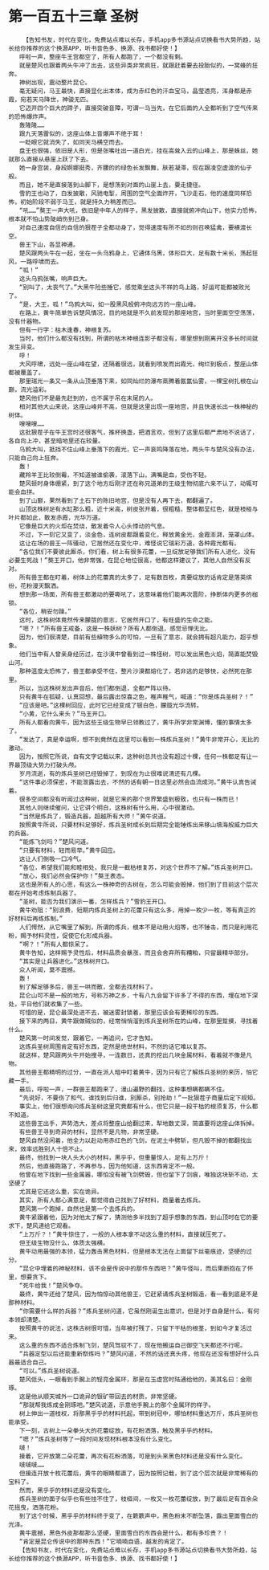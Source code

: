 # 第一百五十三章 圣树
        【告知书友，时代在变化，免费站点难以长存，手机app多书源站点切换看书大势所趋，站长给你推荐的这个换源APP，听书音色多、换源、找书都好使！】
       呼啦一声，整座牛王宫都空了，所有人都跑了，一个都没有剩。
       就是楚风也跟着两头牛冲了出去，这些异类非常疯狂，就跟赶着要去投胎似的，一窝蜂的狂奔。
       神树出现，震动整片昆仑。
       毫无疑问，马王最快，直接显化出本体，成为赤红色的汗血宝马，晶莹透亮，浑身都是赤霞，宛若天马降世，神骏无匹。
       它迈开四个巨大的蹄子，直接突破音障，可谓一马当先，在它后面的人全都听到了空气传来的恐怖爆炸声。
       轰隆隆……
       跟九天落雷似的，这座山体上音爆声不绝于耳！
       一眨眼它就消失了，如同天马横空而去。
       盘王也很强，依旧是人形，但是张嘴吐出一道白光，挂在高耸入云的山峰上，那是蛛丝，她就那么直接从悬崖上跃了下去。
       她一身宫装，身段婀娜挺秀，齐腰的的绿色长发飘舞，肤若凝滞，现在跟凌空虚渡的仙子般。
       而且，她不是直接落到山脚下，是想荡到对面的山崖上去，要走捷径。
       雪豹王也动了，白发披散，风驰电掣，周围的空气全面炸开，飞沙走石，他的速度同样恐怖，初始阶段不弱于马王，就是持久力稍差而已。
       “吼……”獒王一声大吼，依旧是中年人的样子，黑发披散，直接就俯冲向山下，他实力恐怖，根本就不怕山势陡峭伤到己身。
       对自己速度自信的自信的狠茬子全都动身了，觉得速度有所不如的则召唤猛禽，要横渡长空。
       兽王下山，各显神通。
       楚风跟两头牛在一起，坐在一头乌鸦身上，它通体乌黑，体形巨大，足有数十米长，荡起狂风，一路呼啸而去。
       “呱！”
       这头乌鸦张嘴，响声巨大。
       “别叫了，太丧气了。”大黑牛险些捶它，感觉乘坐这头不祥的鸟上路，好运可能都被败光了。
       “是，大王，呱！”乌鸦大叫，如一股黑风般俯冲向远方的一座山峰。
       在路上，黄牛简单告诉楚风情况，目的地就是不久前发现的那座地宫，当时里面空空荡荡，没有什器物。
       但有一行字：枯木逢春，神根复苏。
       当时，他们什么都没有找到，所谓的枯木神根连影子都没有，哪里想到刚离开没多长时间就发生异变。
       呼！
       大风呼啸，远处一座山峰在望，还隔着很远，就看到喷发而出霞光，绚烂到极点，整座山体都被覆盖了。
       那里瑞光一条又一条从山顶垂落下来，如同灿烂的瀑布蒸腾着氤氲仙雾，一棵宝树扎根在山巅，流光溢彩。
       楚风他们不是最先赶到的，也不属于吊在末尾的人。
       相对其他大山来说，这座山峰并不高，但就是这里出现一座地宫，并且快速长出一株神秘的树体。
       嗖嗖嗖……
       这批狠茬子在牛王宫时还很客气，推杯换盏，把酒言欢，但到了这里后都严肃地不说话了，各自向上冲，甚至暗地里还在较量。
       乌鸦大叫，抵挡不住山峰上垂落下的霞光，它一声哀鸣降落在地，两头牛与楚风没有办法，只能自己向上狂奔。
       轰！
       藏羚羊王比较倒霉，不知道被谁偷袭，滚落下山，满嘴是血，受伤不轻。
       楚风顿时身体绷紧，到了这个地方后刚才还在称兄道弟的王级生物彻底六亲不认了，动辄可能会血拼。
       到了山巅，果然看到了土石下的陈旧地宫，但是没有人再下去，都翻遍了。
       山顶这株树足有水缸那么粗，近十米高，树皮张开着，很粗糙，整体都呈红色，就是枝桠与叶片都如此，散发赤霞，光华万道。
       它像是巨大的火炬在焚烧，散发着令人心头悸动的气息。
       不过，下一刻它又变了，淡金色，连树皮都跟着变化，释放黄金光，金霞澎湃，笼罩山体。
       这让在场的兽王一阵骚动，它居然还在变化中，难怪说它瑞彩万道，各种霞光都有。
       “各位我们不要彼此厮杀，你们看，树上有很多花蕾，一旦绽放足够我们所有人进化，没有必要生死战！”獒王开口，他非常强，在昆仑地位很高，他都这样建议了，其他人自然没有反对。
       所有兽王都在盯着，树体上的花蕾真的太多了，足有数百枚，真要绽放的话肯定是落英缤纷，花粉漫天飘洒。
       想到那一场面，所有兽王都激动的要嘶吼了，这意味着他们能再次晋阶，挣断体内更多的枷锁。
       “各位，稍安勿躁。”
       这时，这株树体竟然传来朦胧的意志，它居然开口了，有旺盛的生命之能。
       “嗯？！”所有兽王戒备，这是一株妖树？所有人都倒退，感觉忌惮无比。
       因为，他们很清楚，目前有些植物多么的可怕，一旦有了意志，就会拥有超凡能力，超乎想象。
       他们当中有人曾亲身经历过，在沙漠中曾看到过一株怪树，可以发出黑色火焰，简直能焚毁山河。
       那种温度太恐怖了，兽王都承受不住，整片沙漠都熔化了，若非逃的足够快，必然死在那里。
       所以，当这株树发出声音后，他们都倒退，全都严阵以待。
       只有黄牛在狐疑，认真回想，最后露出惊喜之色，稚声稚气，喊道：“你是炼兵圣树？！”
       “应该是吧。”这棵树回应，此时它已经变成了银白色，朦胧光华流转。
       “小黄，它什么来头？”马王开口。
       所有人都看向黄牛，因为这些王级生物早已领教过了，黄牛所学非常渊博，懂的事情太多了。
       “发达了，真是幸运啊，想不到竟然在这里可以看到一株炼兵圣树！”黄牛非常开心，无比的激动。
       因为，按照它所说，自有文字记载以来，这种树总共也没有超过十棵，任何一株都足有让一界最顶级大势力打破头颅。
       岁月流逝，有的炼兵圣树已经毁掉了，到现在为止很难说清还有几棵。
       “这件事必须保密，不能泄露出去，不然的话有朝一日这里必然会血流成河。”黄牛认真告诫着。
       很多空间都没有听闻过这种树，就是它来的那个世界繁盛到极致，也只有一株而已！
       其他人则继续催问，让它讲个明白，这株树有什么用，心中很激动。
       “当然是炼兵了，锻造兵器，超越所有大师！”黄牛说道。
       按照黄牛所说，只要材料足够好，炼兵圣树成长到后期完全能锤炼出来移山填海般威力巨大的兵器。
       “能炼飞剑吗？”楚风问道。
       “只要有材料，轻而易举。”黄牛回应。
       这让人们倒吸一口冷气。
       “各位，希望我们能和睦相处，我只是一截枯根复苏，对这个世界不了解。”炼兵圣树开口。
       “放心，我们必然会保护你！”獒王表态。
       这也是所有人的心思，有这么一株神奇的古树在，怎么可能会毁掉，他们到了目前这个层次都在开始考虑炼制兵器了。
       “圣树，能否为我们演示一番，怎样炼兵？”雪豹王开口。
       黄牛劝阻：“别浪费，短期内炼兵圣树上的花蕾只有这么多，用掉一枚少一枚，等有真正的好材料后再练炼制。”
       人们愕然，从它嘴里了解到，所谓的炼兵，根本不是动用火焰等，也不锤击，而只是利用花粉，赐予材料灵性，促使它化形成兵器。
       “啊？！”所有人都惊呆了。
       黄牛告知，这样赐予灵性后，材料品质会暴涨，而且会舍弃所有糟粕，只留最精华部分。
       “其实是让兵器进化。”这株树开口。
       众人听闻，莫不震撼。
       轰！
       到了解足够多后，兽王一哄而散，全都去找材料了。
       昆仑山可不是一般的地方，号称万神之乡，十有八九会留下许多了不得的东西，埋在地下深处，平日他们就收集了一些。
       可惜的是，昆仑最深处进不去，被迷雾封锁着，那里应该会有更稀珍的东西。
       接下来的两日，黄牛跟做贼似的，经常悄悄溜到炼兵圣树所在的山峰，在那里踅摸，寻找着什么。
       楚风第一时间发觉，跟着它，一再追问，它才告知。
       这炼兵圣树周围肯定有好东西，定然是绝世材料，不然的话它难以复苏。
       就这样，楚风跟两头牛开始搜寻，一连数日，还真的挖出几块金属材料，看着就不像是凡物。
       其他兽王都精明的过分，一直在派人暗中盯着黄牛，因为只有它了解炼兵圣树的来历，怕它藏一手。
       最后，呼啦一声，一群兽王都跑来了，漫山遍野的翻找，这种事想瞒都瞒不住。
       “先说好，不要伤了和气，谁找到后归谁，别厮杀，别抢劫！”一批狠茬子商量后定下规矩。
       事实上，他们很想询问炼兵圣树这里究竟都有什么，但它只是一段干枯的根须复苏，什么都不知道。
       这些兽王出手，声势浩大，差点将整座山给翻过来，犁地数丈深，简直要将这座山体拆掉。
       有些兽王寻到奇异的材料，显然不是凡物，非常坚硬。
       楚风自然没闲着，他全力以赴动用赤红色的飞剑，在泥土中劈斩，但凡毁不掉的都翻找出来，效率远胜别人十倍不止。
       最终，他找到一块人头大小的材料，黑乎乎，但重量惊人，足有上万斤！
       然后，他直接跑路了，不再参与，因为他知道，这东西肯定不一般。
       他曾在地下找到一些金属器，哪怕没有被飞剑劈毁，但也留下了剑痕，唯独这块斩不动，太坚硬了
       尤其是它还这么重，实在诡异。
       其实，所有人都心满意足，都觉得自己找到了好材料，商量着去炼兵。
       楚风第一个跑掉，自然也是第一个去炼兵的。
       黄牛紧跟着他，因为对他太了解了，猜测他多半找到了超乎想象的东西，到山顶时在它的要求下，楚风递给它观看。
       “上万斤？！”黄牛惊住了，一般的人根本拿不动这么重的材料，直接就压死了。
       但王级生物没什么，体质太强横。
       黄牛动用最强的本领，猛力轰击黑色材料，但是根本无法在上面留下丝毫痕迹，坚硬的过分。
       “昆仑中埋着的神秘材料，该不会是传说中的那件东西吧？”黄牛怪叫，而后果断抱在了怀里，想要贪下。
       “死牛给我！”楚风争夺。
       最终，黄牛还给了楚风，因为怕惊动其他兽王，它赶紧请炼兵圣树锻造，看一看到底是不是那种材料。
       “你需要什么样的兵器？”炼兵圣树问道，它虽然刚诞生出意识，但是对于自身是什么，有何本领却清楚。
       按照黄牛的说法，这株古树很可惜，当年被打残了，只留下干枯的根茎，到如今才复活过来。
       这么重的东西不适合炼制飞剑，楚风驾驭不了，现在他搬运自己御空飞天都还不行呢。
       “兵器定型以后还能重新祭炼吗？”楚风问道，不然的话还真头疼，他现在还没有想好什么兵器最适合自己。
       “可以。”炼兵圣树说道。
       楚风低头，一眼看到手腕上的锃亮金属环，那是在玉虚宫时陆通给他的，美其名曰：金刚琢。
       这是他从顺天城外一口诡异的银矿带回去的材质，非常坚硬。
       “那就帮我炼成金刚琢吧。”楚风说道，示意他手腕上的那个金属环的样子。
       树上伸出一道枝杈，将那黑乎乎的材料托起，带到树冠中，哪怕材料重达万斤，炼兵圣树也能承受。
       下一刻，古树上一朵拳头大的花蕾绽放，有花粉洒落，触及黑乎乎的材料。
       “嗯？”炼兵圣树等了一段时间发现材料根本没有什么变化。
       啵！
       接着，它开放第二朵花蕾，再次有花粉洒落，可是到头来黑色材料还是没有什么变化。
       啵啵啵……
       但接连开放十枚花蕾后，黄牛的眼睛都直了，因为按照记载，到了这个层次就是非常稀有的宝料了。
       然而，黑乎乎的材料还是没有变化。
       炼兵圣树的面子似乎也有些挂不住了，枝桠间，一枚又一枚花蕾绽放，到了最后足有百余朵花摇曳，洒落花粉。
       到了这个时候，黑乎乎的材料终于变了，在簌簌声中，黑色粉末不断坠落，露出里面雪白的光泽。
       黄牛震撼，黑色外皮那都那么坚硬，里面雪白的东西会是什么，都有多珍贵？！
       “肯定是昆仑传说中的那种东西！”它喃喃自语，越发的肯定了。
       【告知书友，时代在变化，免费站点难以长存，手机app多书源站点切换看书大势所趋，站长给你推荐的这个换源APP，听书音色多、换源、找书都好使！】